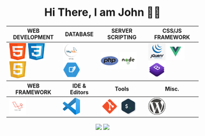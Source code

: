 <div align="center">

# Hi There, I am John :technologist:

  <table align="center">
    <thead>
    <tr>
      <th>WEB DEVELOPMENT</th>
      <th>DATABASE</th>
      <th>SERVER SCRIPTING</th>
      <th>CSS/JS FRAMEWORK</th>
    </tr>
    </thead>
    <tbody>
      <tr>
        <td>
        <img src = "src/img/html.png" width ="45px" height="45px">
          <img src = "src/img/css.png" width ="45px" height="45px">
          <img src = "src/img/javascript.png" width ="45px" height="45px">
        </td>
        <td >
          <img src = "src/img/mysql.png" width ="45px" height="45px">
          <img src = "src/img/sqlite.png" width ="45px" height="45px">
        </td>
        <td>
          <img src = "src/img/php.png" width ="45px" height="45px">
          <img src = "src/img/nodejs.png" width ="45px" height="45px">
        </td>
        <td>
          <img src = "src/img/jquery.jpg" width ="45px" height="45px">
          <img src = "src/img/vuejs.png" width ="45px" height="45px">
          <img src = "src/img/bootstrap.png" width ="45px" height="45px">
        </td>
      </tr>
    </tbody>
    <thead>
    <tr>
      <th>WEB FRAMEWORK</th>
      <th>IDE & Editors</th>
      <th>Tools</th>
      <th>Misc.</th>
    </tr>
    </thead>
    <tbody>
      <tr>
        <td>
          <img src = "src/img/laravel.png" width ="45px" height="45px">
        </td>
        <td>
          <img src = "src/img/vscode.png" width ="45px" height="45px">
        </td>
        <td >
          <img src = "src/img/git.png" width ="45px" height="45px">
          <img src = "src/img/terminal.png" width ="45px" height="45px">
        </td>
        <td >
          <img src = "src/img/wordpress.png" width ="45px" height="45px">
        </td>
      </tr>
    </tbody>
  </table>
<div>

<!-- If you forked this repo, Change the username as yours -->
<a href="https://github.com/johnazar/johnazar">
  <img align="center" src="https://github-readme-stats.vercel.app/api?username=johnazar&show_icons=true?hide=stars&count_private=true"/></a>



<a href="https://github.com/johnazar">
  <img align="center" src="https://github-readme-stats.vercel.app/api/top-langs/?username=johnazar" /></a>





<!--
**johnazar/johnazar** is a ✨ _special_ ✨ repository because its `README.md` (this file) appears on your GitHub profile.

Here are some ideas to get you started:

- 🔭 I’m currently working on ...
- 🌱 I’m currently learning ...
- 👯 I’m looking to collaborate on ...
- 🤔 I’m looking for help with ...
- 💬 Ask me about ...
- 📫 How to reach me: ...
- 😄 Pronouns: ...
- ⚡ Fun fact: ...
-->
